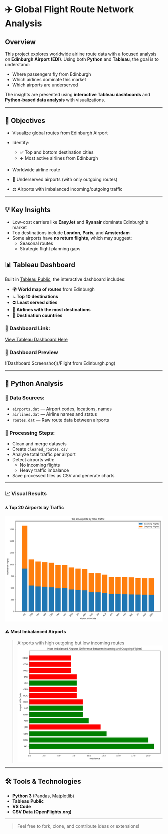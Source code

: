 # ✈️ Global Flight Route Network Analysis

##  Overview

This project explores worldwide airline route data with a focused analysis on **Edinburgh Airport (EDI)**.
Using both **Python** and **Tableau**, the goal is to understand:

- Where passengers fly from Edinburgh
- Which airlines dominate this market
- Which airports are underserved
<!-- How route networks compare between Edinburgh and other major hubs like **London** -->

The insights are presented using **interactive Tableau dashboards** and **Python-based data analysis** with visualizations.

---

## 🎯 Objectives

- Visualize global routes from Edinburgh Airport
- Identify:
  - ✅ Top and bottom destination cities
  - ✈️ Most active airlines from Edinburgh

-  Worldwide airline route
  - 🚫 Underserved airports (with only outgoing routes)
  - ⚖️ Airports with imbalanced incoming/outgoing traffic


---

## 💡 Key Insights

- Low-cost carriers like **EasyJet** and **Ryanair** dominate Edinburgh's market
- Top destinations include **London**, **Paris**, and **Amsterdam**
- Some airports have **no return flights**, which may suggest:
  - Seasonal routes
  - Strategic flight planning gaps
<!-- Route networks can differ significantly between **Edinburgh** and **London** -->

## 📊 Tableau Dashboard

Built in [Tableau Public]([https://public.tableau.com/]), the interactive dashboard includes:

- 🌍 **World map of routes** from Edinburgh
- 🔝 **Top 10 destinations**
- ⛔ **Least served cities**
- 🏢 **Airlines with the most destinations**
- 📌 **Destination countries**
<!-- 🔄 Optional comparison with **London** -->

### 🔗 Dashboard Link:
[View Tableau Dashboard Here](https://public.tableau.com/app/profile/ann.chern/viz/Airline-Dashboard_17471697005370/Dashboard1?publish=yes) 

### 📸 Dashboard Preview
![Dashboard Screenshot](/Flight from Edinburgh.png)

---

## 🐍 Python Analysis

### 📁 Data Sources:
- `airports.dat` — Airport codes, locations, names
- `airlines.dat` — Airline names and status
- `routes.dat` — Raw route data between airports

### 🔧 Processing Steps:
- Clean and merge datasets
- Create `cleaned_routes.csv`
- Analyze total traffic per airport
- Detect airports with:
  - No incoming flights
  - Heavy traffic imbalance
- Save processed files as CSV and generate charts

---

### 📈 Visual Results

#### 🔝 Top 20 Airports by Traffic
![Top Airports](./top_20_airports.png)

#### ⚠️ Most Imbalanced Airports
> Airports with high outgoing but low incoming routes
![Imbalanced Airports](./imbalanced_airports.png)

---

## 🛠️ Tools & Technologies

- **Python 3** (Pandas, Matplotlib)
- **Tableau Public**
- **VS Code**
- **CSV Data (OpenFlights.org)**

---


> Feel free to fork, clone, and contribute ideas or extensions!

